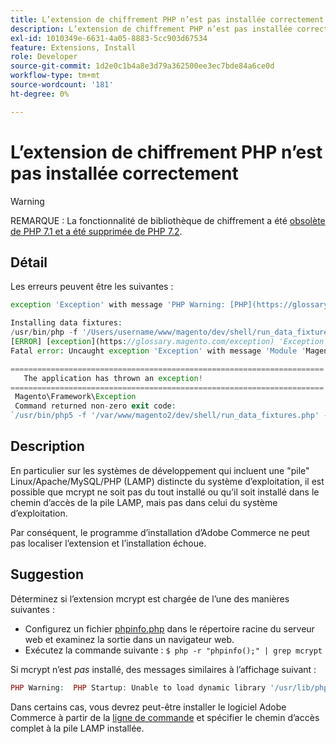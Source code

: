 ```yaml
---
title: L’extension de chiffrement PHP n’est pas installée correctement
description: L’extension de chiffrement PHP n’est pas installée correctement
exl-id: 1010349e-6631-4a05-8883-5cc903d67534
feature: Extensions, Install
role: Developer
source-git-commit: 1d2e0c1b4a8e3d79a362500ee3ec7bde84a6ce0d
workflow-type: tm+mt
source-wordcount: '181'
ht-degree: 0%

---
```


# L’extension de chiffrement PHP n’est pas installée correctement

>[!WARNING]
>
>REMARQUE : La fonctionnalité de bibliothèque de chiffrement a été [ obsolète de PHP 7.1 et a été supprimée de PHP 7.2](https://www.php.net/manual/en/intro.mcrypt.php).

## Détail

Les erreurs peuvent être les suivantes :

```php
exception 'Exception' with message 'PHP Warning: [PHP](https://glossary.magento.com/php) Startup: Unable to load dynamic [library](https://glossary.magento.com/library) '/usr/lib/php5/20121212/mcrypt.so' - /usr/lib/php5/20121212/mcrypt.so: cannot open shared object file: No such file or directory
```

```php
Installing data fixtures:
/usr/bin/php -f '/Users/username/www/magento/dev/shell/run_data_fixtures.php' -- --bootstrap='MAGE_DIRS[base][path]=/Users/username/www/magento' 2>&1
[ERROR] [exception](https://glossary.magento.com/exception) 'Exception' with message '
Fatal error: Uncaught exception 'Exception' with message 'Module 'Magento_Core' depends on 'mcrypt' PHP [extension](https://glossary.magento.com/extension) that is not loaded.'
```

```php
======================================================================
   The application has thrown an exception!
======================================================================
 Magento\Framework\Exception
 Command returned non-zero exit code:
`/usr/bin/php5 -f '/var/www/magento2/dev/shell/run_data_fixtures.php' -- --bootstrap='MAGE_DIRS[base][path]=/var/www/magento2' 2>&1`
```

## Description

En particulier sur les systèmes de développement qui incluent une &quot;pile&quot; Linux/Apache/MySQL/PHP (LAMP) distincte du système d’exploitation, il est possible que mcrypt ne soit pas du tout installé ou qu’il soit installé dans le chemin d’accès de la pile LAMP, mais pas dans celui du système d’exploitation.

Par conséquent, le programme d’installation d’Adobe Commerce ne peut pas localiser l’extension et l’installation échoue.

## Suggestion

Déterminez si l’extension mcrypt est chargée de l’une des manières suivantes :

* Configurez un fichier [phpinfo.php](http://kb.mediatemple.net/questions/764/How+can+I+create+a+phpinfo.php+page%3F#gs) dans le répertoire racine du serveur web et examinez la sortie dans un navigateur web.
* Exécutez la commande suivante :    `$ php -r "phpinfo();" | grep mcrypt`

Si mcrypt n’est *pas* installé, des messages similaires à l’affichage suivant :

```php
PHP Warning:  PHP Startup: Unable to load dynamic library '/usr/lib/php5/20121212/mcrypt.so' - /usr/lib/php5/20121212/mcrypt.so: cannot open shared object file: No such file or directory in Unknown on line 0
```

Dans certains cas, vous devrez peut-être installer le logiciel Adobe Commerce à partir de la [ligne de commande](https://devdocs.magento.com/guides/v2.3/install-gde/install/cli/install-cli.html) et spécifier le chemin d’accès complet à la pile LAMP installée.
